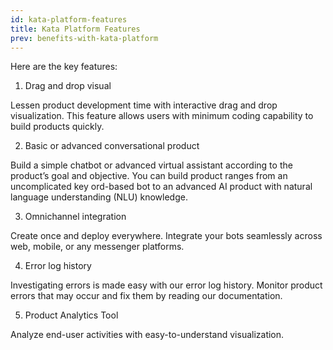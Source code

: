 ```yaml
---
id: kata-platform-features
title: Kata Platform Features
prev: benefits-with-kata-platform
---
```


Here are the key features:

1. Drag and drop visual

Lessen product development time with interactive drag and drop visualization. This feature allows users with minimum coding capability to build products quickly.

2. Basic or advanced conversational product

Build a simple chatbot or advanced virtual assistant according to the product’s goal and objective. You can build product ranges from an uncomplicated key ord-based bot to an advanced AI product with natural language understanding (NLU) knowledge.

3. Omnichannel integration

Create once and deploy everywhere. Integrate your bots seamlessly across web, mobile, or any messenger platforms.

4. Error log history

Investigating errors is made easy with our error log history. Monitor product errors that may occur and fix them by reading our documentation.

5. Product Analytics Tool

Analyze end-user activities with easy-to-understand visualization.
